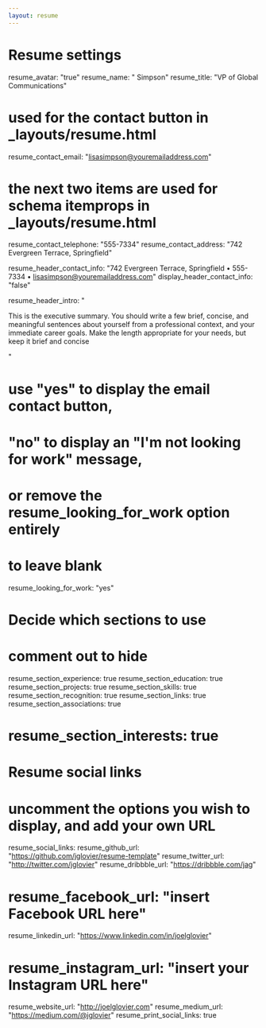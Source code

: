 ```yaml
---
layout: resume
---
```



# Resume settings
resume_avatar:                  "true"
resume_name:                    " Simpson"
resume_title:                   "VP of Global Communications"

# used for the contact button in _layouts/resume.html
resume_contact_email:           "lisasimpson@youremailaddress.com"

# the next two items are used for schema itemprops in _layouts/resume.html
resume_contact_telephone:       "555-7334"
resume_contact_address:         "742 Evergreen Terrace, Springfield"

resume_header_contact_info:     "742 Evergreen Terrace, Springfield • 555-7334 • lisasimpson@youremailaddress.com"
display_header_contact_info:    "false"

resume_header_intro: "<p>This is the executive summary. You should write a few brief, concise, and meaningful sentences about yourself from a professional context, and your immediate career goals. Make the length appropriate for your needs, but keep it brief and concise</p>"

# use "yes" to display the email contact button,
# "no" to display an "I'm not looking for work" message,
# or remove the resume_looking_for_work option entirely
# to leave blank
resume_looking_for_work:        "yes"

# Decide which sections to use
# comment out to hide
resume_section_experience:      true
resume_section_education:       true
resume_section_projects:        true
resume_section_skills:          true
resume_section_recognition:     true
resume_section_links:           true
resume_section_associations:    true
# resume_section_interests:       true

# Resume social links
# uncomment the options you wish to display, and add your own URL
resume_social_links:
  resume_github_url:            "https://github.com/jglovier/resume-template"
  resume_twitter_url:           "http://twitter.com/jglovier"
  resume_dribbble_url:          "https://dribbble.com/jag"
  # resume_facebook_url:          "insert Facebook URL here"
  resume_linkedin_url:          "https://www.linkedin.com/in/joelglovier"
  # resume_instagram_url:         "insert your Instagram URL here"
  resume_website_url:           "http://joelglovier.com"
  resume_medium_url:            "https://medium.com/@jglovier"
resume_print_social_links:      true
